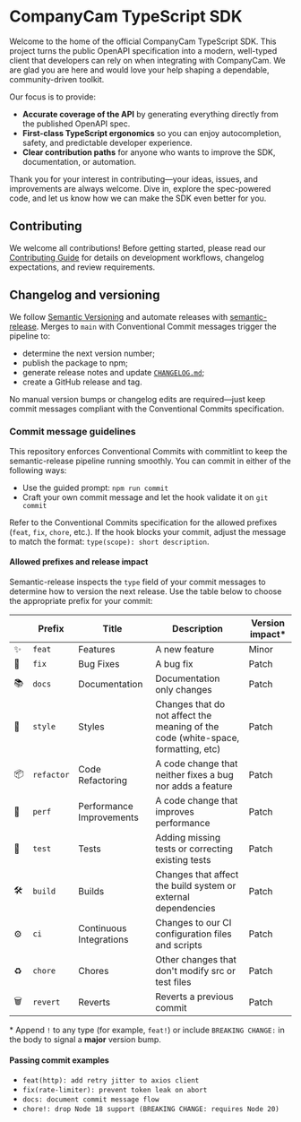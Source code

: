# CompanyCam TypeScript SDK

Welcome to the home of the official CompanyCam TypeScript SDK. This project turns the public OpenAPI specification into a modern, well-typed client that developers can rely on when integrating with CompanyCam. We are glad you are here and would love your help shaping a dependable, community-driven toolkit.

Our focus is to provide:

- **Accurate coverage of the API** by generating everything directly from the published OpenAPI spec.
- **First-class TypeScript ergonomics** so you can enjoy autocompletion, safety, and predictable developer experience.
- **Clear contribution paths** for anyone who wants to improve the SDK, documentation, or automation.

Thank you for your interest in contributing—your ideas, issues, and improvements are always welcome. Dive in, explore the spec-powered code, and let us know how we can make the SDK even better for you.

## Contributing

We welcome all contributions! Before getting started, please read our [Contributing Guide](CONTRIBUTING.md) for details on development workflows, changelog expectations, and review requirements.

## Changelog and versioning

We follow [Semantic Versioning](https://semver.org/) and automate releases with [semantic-release](https://semantic-release.gitbook.io/semantic-release/). Merges to `main` with Conventional Commit messages trigger the pipeline to:

- determine the next version number;
- publish the package to npm;
- generate release notes and update [`CHANGELOG.md`](CHANGELOG.md);
- create a GitHub release and tag.

No manual version bumps or changelog edits are required—just keep commit messages compliant with the Conventional Commits specification.

### Commit message guidelines

This repository enforces Conventional Commits with commitlint to keep the semantic-release pipeline running smoothly. You can commit in either of the following ways:

- Use the guided prompt: `npm run commit`
- Craft your own commit message and let the hook validate it on `git commit`

Refer to the Conventional Commits specification for the allowed prefixes (`feat`, `fix`, `chore`, etc.). If the hook blocks your commit, adjust the message to match the format: `type(scope): short description`.

#### Allowed prefixes and release impact

Semantic-release inspects the `type` field of your commit messages to determine how to version the next release. Use the table below to choose the appropriate prefix for your commit:

|     | Prefix     | Title                    | Description                                                                       | Version impact\* |
| --- | ---------- | ------------------------ | --------------------------------------------------------------------------------- | ---------------- |
| ✨  | `feat`     | Features                 | A new feature                                                                     | Minor            |
| 🐛  | `fix`      | Bug Fixes                | A bug fix                                                                         | Patch            |
| 📚  | `docs`     | Documentation            | Documentation only changes                                                        | Patch            |
| 💎  | `style`    | Styles                   | Changes that do not affect the meaning of the code (white-space, formatting, etc) | Patch            |
| 📦  | `refactor` | Code Refactoring         | A code change that neither fixes a bug nor adds a feature                         | Patch            |
| 🚀  | `perf`     | Performance Improvements | A code change that improves performance                                           | Patch            |
| 🚨  | `test`     | Tests                    | Adding missing tests or correcting existing tests                                 | Patch            |
| 🛠   | `build`    | Builds                   | Changes that affect the build system or external dependencies                     | Patch            |
| ⚙️  | `ci`       | Continuous Integrations  | Changes to our CI configuration files and scripts                                 | Patch            |
| ♻️  | `chore`    | Chores                   | Other changes that don't modify src or test files                                 | Patch            |
| 🗑   | `revert`   | Reverts                  | Reverts a previous commit                                                         | Patch            |

\* Append `!` to any type (for example, `feat!`) or include `BREAKING CHANGE:` in the body to signal a **major** version bump.

#### Passing commit examples

- `feat(http): add retry jitter to axios client`
- `fix(rate-limiter): prevent token leak on abort`
- `docs: document commit message flow`
- `chore!: drop Node 18 support (BREAKING CHANGE: requires Node 20)`
